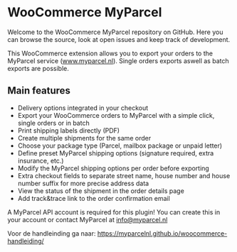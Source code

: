 # WooCommerce MyParcel
Welcome to the WooCommerce MyParcel repository on GitHub. Here you can browse the source, look at open issues and keep track of development.

This WooCommerce extension allows you to export your orders to the MyParcel service (www.myparcel.nl). Single orders exports aswell as batch exports are possible.

## Main features
- Delivery options integrated in your checkout
- Export your WooCommerce orders to MyParcel with a simple click, single orders or in batch
- Print shipping labels directly (PDF)
- Create multiple shipments for the same order
- Choose your package type (Parcel, mailbox package or unpaid letter)
- Define preset MyParcel shipping options (signature required, extra insurance, etc.)
- Modify the MyParcel shipping options per order before exporting
- Extra checkout fields to separate street name, house number and house number suffix for more precise address data
- View the status of the shipment in the order details page
- Add track&trace link to the order confirmation email

A MyParcel API account is required for this plugin! You can create this in your account or contact MyParcel at info@myparcel.nl

Voor de handleinding ga naar: https://myparcelnl.github.io/woocommerce-handleiding/
